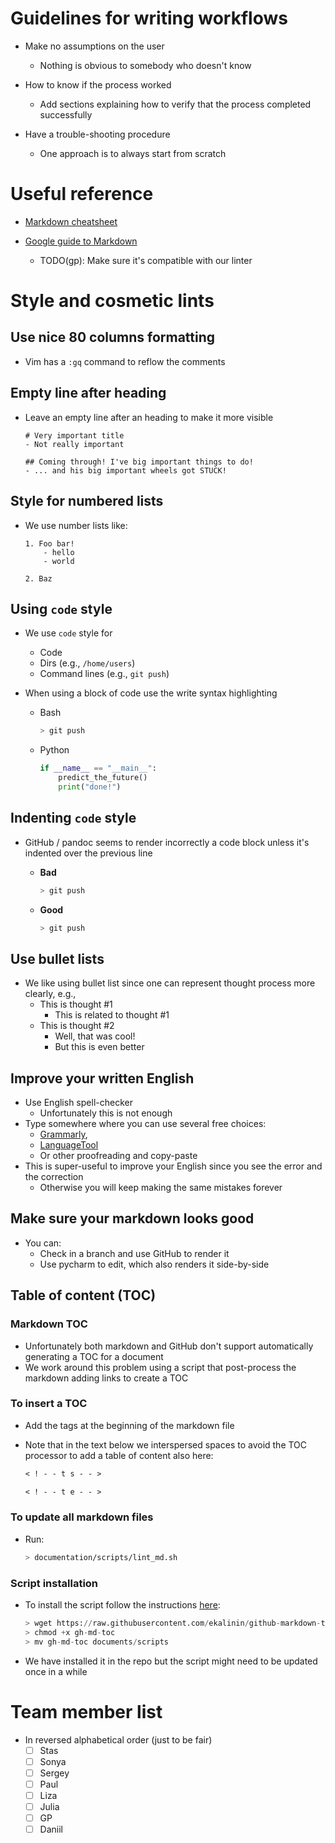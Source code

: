 # Guidelines for writing workflows

- Make no assumptions on the user
  - Nothing is obvious to somebody who doesn't know

- How to know if the process worked
  - Add sections explaining how to verify that the process completed
    successfully

- Have a trouble-shooting procedure
  - One approach is to always start from scratch

# Useful reference

- [Markdown cheatsheet](https://github.com/adam-p/markdown-here/wiki/Markdown-Cheatsheet)

- [Google guide to Markdown](https://github.com/google/styleguide/blob/gh-pages/docguide/style.md)
  - TODO(gp): Make sure it's compatible with our linter

# Style and cosmetic lints

## Use nice 80 columns formatting

- Vim has a `:gq` command to reflow the comments

## Empty line after heading

- Leave an empty line after an heading to make it more visible
  ```
  # Very important title
  - Not really important

  ## Coming through! I've big important things to do!
  - ... and his big important wheels got STUCK!
  ```

## Style for numbered lists

- We use number lists like:
  ```
  1. Foo bar!
      - hello
      - world

  2. Baz
  ```

## Using `code` style

- We use `code` style for
  - Code
  - Dirs (e.g., `/home/users`)
  - Command lines (e.g., `git push`)

- When using a block of code use the write syntax highlighting
  - Bash
    ```bash
    > git push
    ```
  - Python
    ```python
    if __name__ == "__main__":
        predict_the_future()
        print("done!")
    ```

## Indenting `code` style

- GitHub / pandoc seems to render incorrectly a code block unless it's indented
  over the previous line
  - **Bad**

    ```bash
    > git push
    ```
  - **Good**
    ```bash
    > git push
    ```

## Use bullet lists

- We like using bullet list since one can represent thought process more
  clearly, e.g.,
  - This is thought #1
    - This is related to thought #1
  - This is thought #2
    - Well, that was cool!
    - But this is even better

## Improve your written English

- Use English spell-checker
  - Unfortunately this is not enough
- Type somewhere where you can use several free choices:
  - [Grammarly](www.grammarly.com),
  - [LanguageTool](https://www.languagetool.org)
  - Or other proofreading and copy-paste
- This is super-useful to improve your English since you see the error and the
  correction
  - Otherwise you will keep making the same mistakes forever

## Make sure your markdown looks good

- You can:
  - Check in a branch and use GitHub to render it
  - Use pycharm to edit, which also renders it side-by-side

## Table of content (TOC)

### Markdown TOC

- Unfortunately both markdown and GitHub don't support automatically generating
  a TOC for a document
- We work around this problem using a script that post-process the markdown
  adding links to create a TOC

### To insert a TOC

- Add the tags at the beginning of the markdown file
- Note that in the text below we interspersed spaces to avoid the TOC processor
  to add a table of content also here:

  ```markdown
  < ! - - t s - - >

  < ! - - t e - - >
  ```

### To update all markdown files

- Run:
  ```bash
  > documentation/scripts/lint_md.sh
  ```

### Script installation

- To install the script follow the instructions
  [here](https://github.com/ekalinin/github-markdown-toc):

  ```python
  > wget https://raw.githubusercontent.com/ekalinin/github-markdown-toc/master/gh-md-toc
  > chmod +x gh-md-toc
  > mv gh-md-toc documents/scripts
  ```

- We have installed it in the repo but the script might need to be updated once
  in a while

# Team member list

- In reversed alphabetical order (just to be fair)
  - [ ] Stas
  - [ ] Sonya
  - [ ] Sergey
  - [ ] Paul
  - [ ] Liza
  - [ ] Julia
  - [ ] GP
  - [ ] Daniil
